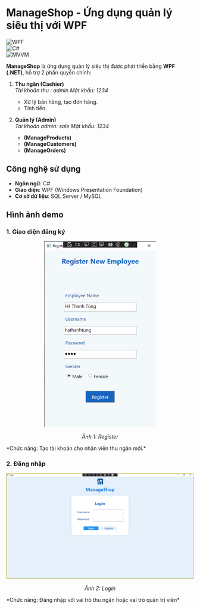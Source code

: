 # ManageShop - Ứng dụng quản lý siêu thị với WPF  

![WPF](https://img.shields.io/badge/.NET-WPF-blue)  
![C#](https://img.shields.io/badge/Language-C%23-green)  
![MVVM](https://img.shields.io/badge/Pattern-MVVM-purple)  


**ManageShop** là ứng dụng quản lý siêu thị được phát triển bằng **WPF (.NET)**, hỗ trợ 2 phân quyền chính:  

1. **Thu ngân (Cashier)**  
*Tài khoản thu : admin*
*Mật khẩu: 1234*
   - Xử lý bán hàng, tạo đơn hàng.  
   - Tính tiền.  

2. **Quản lý (Admin)**  
*Tài khoản admin: sale*
*Mật khẩu: 1234*
   - **(ManageProducts)**  
   - **(ManageCustomers)** 
   - **(ManageOrders)**

## Công nghệ sử dụng  
- **Ngôn ngữ**: C#  
- **Giao diện**: WPF (Windows Presentation Foundation)  
- **Cơ sở dữ liệu**: SQL Server / MySQL  

## Hình ảnh demo

### 1. Giao diện đăng ký 
<div align="center">
  <img src="https://github.com/tunght2202/ManageShop/blob/master/ManagerShopImage/RegisterEmployee.png" width="300">
  <p><i>Ảnh 1: Register</i></p>
</div>
*Chức năng: Tạo tài khoản cho nhân viên thu ngân mới.*


### 2. Đăng nhập 
<div align="center">
  <img src="https://github.com/tunght2202/ManageShop/blob/master/ManagerShopImage/Login.png" width="600">
  <p><i>Ảnh 2: Login</i></p>
</div>
*Chức năng: Đăng nhập với vai trò thu ngân hoặc vai trò quản trị viên*
